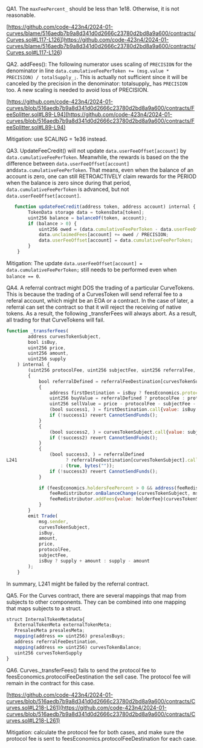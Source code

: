 QA1. The ``maxFeePercent_`` should be less than 1e18. Otherwise, it is not reasonable. 

[https://github.com/code-423n4/2024-01-curves/blame/516aedb7b9a8d341d0d2666c23780d2bd8a9a600/contracts/Curves.sol#L117-L126])https://github.com/code-423n4/2024-01-curves/blame/516aedb7b9a8d341d0d2666c23780d2bd8a9a600/contracts/Curves.sol#L117-L126)

QA2. addFees(): The following numerator uses scaling of ``PRECISION`` for the denominator in line ``data.cumulativeFeePerToken += (msg.value * PRECISION) / totalSupply_;``. This is actually not sufficient since it will be canceled by the 
precision in the denominator: totalsupply_ has ``PRECISION`` too. A new scaling is needed to avoid loss of PRECISION. 

[https://github.com/code-423n4/2024-01-curves/blob/516aedb7b9a8d341d0d2666c23780d2bd8a9a600/contracts/FeeSplitter.sol#L89-L94](https://github.com/code-423n4/2024-01-curves/blob/516aedb7b9a8d341d0d2666c23780d2bd8a9a600/contracts/FeeSplitter.sol#L89-L94)

Mitigation: use SCALING = 1e36 instead. 

QA3. UpdateFeeCredit() will not update ``data.userFeeOffset[account]`` by ``data.cumulativeFeePerToken``. Meanwhile, the rewards is based on the the difference between ``data.userFeeOffset[account]`` and``data.cumulativeFeePerToken``. That means, even when the balance of an account is zero, one can still RETROACTIVELY claim rewards for the PERIOD when the balance is zero since during that period, ``data.cumulativeFeePerToken`` is advanced, but not ``data.userFeeOffset[account]``.  

```javascript
   function updateFeeCredit(address token, address account) internal {
        TokenData storage data = tokensData[token];
        uint256 balance = balanceOf(token, account);
        if (balance > 0) {
            uint256 owed = (data.cumulativeFeePerToken - data.userFeeOffset[account]) * balance;
            data.unclaimedFees[account] += owed / PRECISION;
            data.userFeeOffset[account] = data.cumulativeFeePerToken;
        }
    }
```

Mitigation: 
The update ``data.userFeeOffset[account] = data.cumulativeFeePerToken;`` still needs to be performed even when ``balance == 0``. 

QA4. A referral contract might DOS the trading of a particular CurveTokens. 
This is because the trading of a CurvesToken will send referral fee to a referal account, which might be an EOA or a contract. In the case of later, a referral can set the contract so that it will reject the receiving of native tokens. As a result, the following _transferFees will always abort. As a result, all trading for that CurveTokens will fail. 

```javascript
function _transferFees(
        address curvesTokenSubject,
        bool isBuy,
        uint256 price,
        uint256 amount,
        uint256 supply
    ) internal {
        (uint256 protocolFee, uint256 subjectFee, uint256 referralFee, uint256 holderFee, ) = getFees(price);
        {
            bool referralDefined = referralFeeDestination[curvesTokenSubject] != address(0);
            {
                address firstDestination = isBuy ? feesEconomics.protocolFeeDestination : msg.sender;
                uint256 buyValue = referralDefined ? protocolFee : protocolFee + referralFee;
                uint256 sellValue = price - protocolFee - subjectFee - referralFee - holderFee;
                (bool success1, ) = firstDestination.call{value: isBuy ? buyValue : sellValue}("");
                if (!success1) revert CannotSendFunds();
            }
            {
                (bool success2, ) = curvesTokenSubject.call{value: subjectFee}("");
                if (!success2) revert CannotSendFunds();
            }
            {
                (bool success3, ) = referralDefined
L241                  ? referralFeeDestination[curvesTokenSubject].call{value: referralFee}("")
                    : (true, bytes(""));
                if (!success3) revert CannotSendFunds();
            }

            if (feesEconomics.holdersFeePercent > 0 && address(feeRedistributor) != address(0)) {
                feeRedistributor.onBalanceChange(curvesTokenSubject, msg.sender);
                feeRedistributor.addFees{value: holderFee}(curvesTokenSubject);
            }
        }
        emit Trade(
            msg.sender,
            curvesTokenSubject,
            isBuy,
            amount,
            price,
            protocolFee,
            subjectFee,
            isBuy ? supply + amount : supply - amount
        );
    }
```

In summary, L241 might be failed by the referral contract. 

QA5. For the Curves contract, there are several mappings that map from subjects to other components. They can be combined into one mapping that maps subjects to a struct. 

```javascript
struct InternalTokenMetadata{
   ExternalTokenMeta externalTokenMeta;
   PresalesMeta presalesMeta;
   mapping(address => uint256) presalesBuys;
   address referralFeeDestination, 
   mapping(address => uint256) curvesTokenBalance;
   uint256 curvesTokenSupply
}
```

QA6. Curves._transferFees() fails to send the protocol fee to feesEconomics.protocolFeeDestination the sell case. The protocol fee will remain in the contract for this case. 

[https://github.com/code-423n4/2024-01-curves/blob/516aedb7b9a8d341d0d2666c23780d2bd8a9a600/contracts/Curves.sol#L218-L261](https://github.com/code-423n4/2024-01-curves/blob/516aedb7b9a8d341d0d2666c23780d2bd8a9a600/contracts/Curves.sol#L218-L261)

Mitigation: calculate the protocol fee for both cases, and make sure the protocol fee is sent to feesEconomics.protocolFeeDestination for each case. 